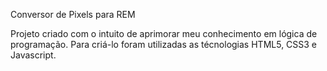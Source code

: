 Conversor de Pixels para REM

Projeto criado com o intuito de aprimorar meu conhecimento em lógica de programação. Para criá-lo foram utilizadas as técnologias HTML5, CSS3 e Javascript.
